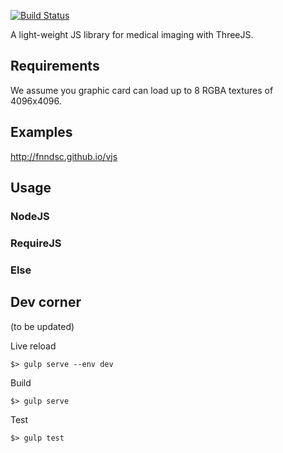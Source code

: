 [![Build Status](https://travis-ci.org/FNNDSC/vjs.svg)](https://travis-ci.org/FNNDSC/vjs)

A light-weight JS library for medical imaging with ThreeJS.


## Requirements

We assume you graphic card can load up to 8 RGBA textures of 4096x4096.

## Examples

http://fnndsc.github.io/vjs

## Usage

### NodeJS

### RequireJS

### Else

## Dev corner

(to be updated)

Live reload
```
$> gulp serve --env dev
```

Build
```
$> gulp serve
```

Test
```
$> gulp test
```
